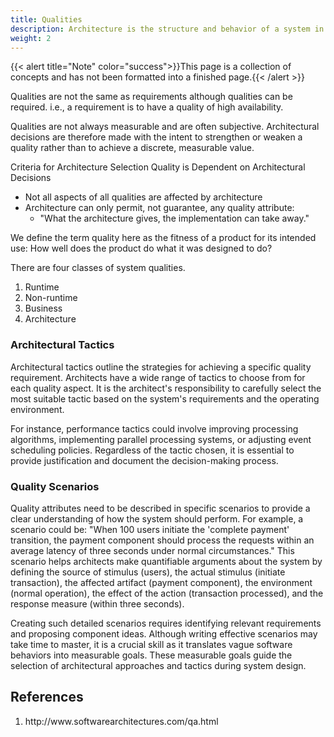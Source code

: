 ```yaml
---
title: Qualities
description: Architecture is the structure and behavior of a system in such a manner as to intentionally achieve certain externally visible qualities. This section covers those qualities
weight: 2
---
```

{{< alert title="Note" color="success">}}This page is a collection of concepts and has not been formatted into a finished page.{{< /alert >}}


Qualities are not the same as requirements although qualities can be required. i.e., a requirement is to have a quality of high availability.

Qualities are not always measurable and are often subjective. Architectural decisions are therefore made with the intent to strengthen or weaken a quality rather than to achieve a discrete, measurable value.

Criteria for Architecture Selection
Quality is Dependent on Architectural Decisions
- Not all aspects of all qualities are affected by architecture
- Architecture can only permit, not guarantee, any quality  attribute:
    - "What the architecture gives, the implementation can take away."

We define the term quality here as the fitness of a product for its intended use:  How well does the product do what it was designed to do?

There are four classes of system qualities.
1.	Runtime
1.	Non-runtime
1.	Business
1.	Architecture

### Architectural Tactics
Architectural tactics outline the strategies for achieving a specific quality requirement. Architects have a wide range of tactics to choose from for each quality aspect. It is the architect's responsibility to carefully select the most suitable tactic based on the system's requirements and the operating environment.

For instance, performance tactics could involve improving processing algorithms, implementing parallel processing systems, or adjusting event scheduling policies. Regardless of the tactic chosen, it is essential to provide justification and document the decision-making process.

### Quality Scenarios
Quality attributes need to be described in specific scenarios to provide a clear understanding of how the system should perform. For example, a scenario could be: "When 100 users initiate the 'complete payment' transition, the payment component should process the requests within an average latency of three seconds under normal circumstances." This scenario helps architects make quantifiable arguments about the system by defining the source of stimulus (users), the actual stimulus (initiate transaction), the affected artifact (payment component), the environment (normal operation), the effect of the action (transaction processed), and the response measure (within three seconds).

Creating such detailed scenarios requires identifying relevant requirements and proposing component ideas. Although writing effective scenarios may take time to master, it is a crucial skill as it translates vague software behaviors into measurable goals. These measurable goals guide the selection of architectural approaches and tactics during system design.

## References
<ol>
  <li id="1">http://www.softwarearchitectures.com/qa.html</li>
</ol>
